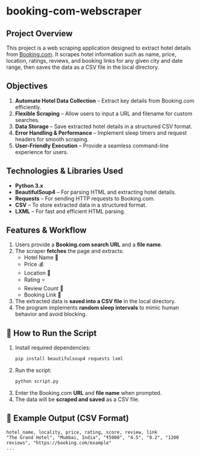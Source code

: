 # booking-com-webscraper

## Project Overview
This project is a web scraping application designed to extract hotel details from [Booking.com](https://www.booking.com). It scrapes hotel information such as name, price, location, ratings, reviews, and booking links for any given city and date range, then saves the data as a CSV file in the local directory.

## Objectives
1. **Automate Hotel Data Collection** – Extract key details from Booking.com efficiently.
2. **Flexible Scraping** – Allow users to input a URL and filename for custom searches.
3. **Data Storage** – Save extracted hotel details in a structured CSV format.
4. **Error Handling & Performance** – Implement sleep timers and request headers for smooth scraping.
5. **User-Friendly Execution** – Provide a seamless command-line experience for users.

## Technologies & Libraries Used
- **Python 3.x**
- **BeautifulSoup4** – For parsing HTML and extracting hotel details.
- **Requests** – For sending HTTP requests to Booking.com.
- **CSV** – To store extracted data in a structured format.
- **LXML** – For fast and efficient HTML parsing.

## Features & Workflow
1. Users provide a **Booking.com search URL** and a **file name**.
2. The scraper **fetches** the page and extracts:
   - Hotel Name 🏨
   - Price 💰
   - Location 📍
   - Rating ⭐
   - Review Count 📝
   - Booking Link 🔗
3. The extracted data is **saved into a CSV file** in the local directory.
4. The program implements **random sleep intervals** to mimic human behavior and avoid blocking.

## 🚀 How to Run the Script
1. Install required dependencies:
   ```bash
   pip install beautifulsoup4 requests lxml
   ```
2. Run the script:
   ```bash
   python script.py
   ```
3. Enter the Booking.com **URL** and **file name** when prompted.
4. The data will be **scraped and saved** as a CSV file.

## 📌 Example Output (CSV Format)
```
hotel_name, locality, price, rating, score, review, link
"The Grand Hotel", "Mumbai, India", "₹5000", "4.5", "9.2", "1200 reviews", "https://booking.com/example"
...
```


